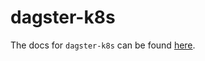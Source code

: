 # dagster-k8s

The docs for `dagster-k8s` can be found
[here](https://docs.dagster.io/_apidocs/libraries/dagster-k8s).
